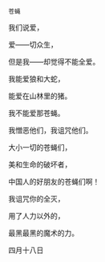     苍蝇 

   我们说爱，

   爱——切众生，

   但是我——却觉得不能全爱。

   我能爱狼和大蛇，

   能爱在山林里的猪。

   我不能爱那苍蝇。

   我憎恶他们，我诅咒他们。

   大小一切的苍蝇们，

   美和生命的破坏者，

   中国人的好朋友的苍蝇们啊！

   我诅咒你的全灭，

   用了人力以外的，

   最黑最黑的魔术的力。

   四月十八日

